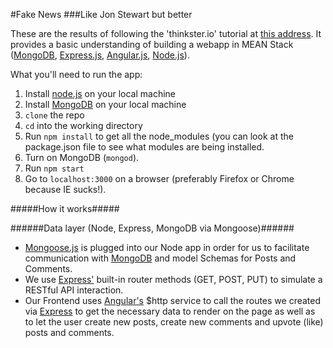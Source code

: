 #Fake News
###Like Jon Stewart but better

These are the results of following the 'thinkster.io' tutorial at [this address](https://thinkster.io/angulartutorial/mean-stack-tutorial/ "Thinkster.io"). It provides a basic understanding of building a webapp in MEAN Stack ([MongoDB](http://www.mongodb.org/), [Express.js](http://expressjs.com/), [Angular.js](https://angularjs.org/), [Node.js](http://nodejs.org/)).

What you'll need to run the app:

1. Install [node.js](http://nodejs.org) on your local machine
2. Install [MongoDB](http://www.mongodb.org) on your local machine
3. `clone` the repo
4. `cd` into the working directory
5. Run `npm install` to get all the node_modules (you can look at the package.json file to see what modules are being installed.
6. Turn on MongoDB (`mongod`).
7. Run `npm start`
8. Go to `localhost:3000` on a browser (preferably Firefox or Chrome because IE sucks!).

#####How it works#####

######Data layer (Node, Express, MongoDB via Mongoose)######
* [Mongoose.js](http://mongoosejs.com/) is plugged into our Node app in order for us to facilitate communication with [MongoDB](http://mongodb.org) and model Schemas for Posts and Comments.
* We use [Express'](http://expressjs.com/) built-in router methods (GET, POST, PUT) to simulate a RESTful API interaction.
* Our Frontend uses [Angular's](http://angularjs.org) $http service to call the routes we created via [Express](http://expressjs.com/) to get the necessary data to render on the page as well as to let the user create new posts, create new comments and upvote (like) posts and comments. 